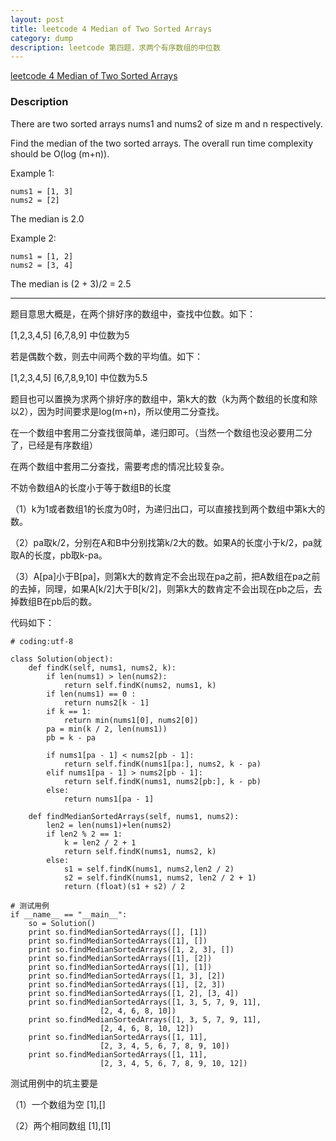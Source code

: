 ```yaml
---
layout: post
title: leetcode 4 Median of Two Sorted Arrays
category: dump
description: leetcode 第四题，求两个有序数组的中位数
---
```




[leetcode 4 Median of Two Sorted Arrays](https://leetcode.com/problems/median-of-two-sorted-arrays)
### Description
There are two sorted arrays nums1 and nums2 of size m and n respectively.

Find the median of the two sorted arrays. The overall run time complexity should be O(log (m+n)).

Example 1:

	nums1 = [1, 3]
	nums2 = [2]

The median is 2.0

Example 2:

	nums1 = [1, 2]
	nums2 = [3, 4]

The median is (2 + 3)/2 = 2.5

-----------------------

题目意思大概是，在两个排好序的数组中，查找中位数。如下：

[1,2,3,4,5]
[6,7,8,9]
中位数为5

若是偶数个数，则去中间两个数的平均值。如下：

[1,2,3,4,5]
[6,7,8,9,10]
中位数为5.5


题目也可以置换为求两个排好序的数组中，第k大的数（k为两个数组的长度和除以2），因为时间要求是log(m+n)，所以使用二分查找。

在一个数组中套用二分查找很简单，递归即可。（当然一个数组也没必要用二分了，已经是有序数组）

在两个数组中套用二分查找，需要考虑的情况比较复杂。

不妨令数组A的长度小于等于数组B的长度

（1）k为1或者数组1的长度为0时，为递归出口，可以直接找到两个数组中第k大的数。

（2）pa取k/2，分别在A和B中分别找第k/2大的数。如果A的长度小于k/2，pa就取A的长度，pb取k-pa。

（3）A[pa]小于B[pa]，则第k大的数肯定不会出现在pa之前，把A数组在pa之前的去掉，同理，如果A[k/2]大于B[k/2]，则第k大的数肯定不会出现在pb之后，去掉数组B在pb后的数。

代码如下：

	# coding:utf-8

	class Solution(object):
		def findK(self, nums1, nums2, k):
			if len(nums1) > len(nums2):
				return self.findK(nums2, nums1, k)
			if len(nums1) == 0 :
				return nums2[k - 1]
			if k == 1:
				return min(nums1[0], nums2[0])
			pa = min(k / 2, len(nums1))
			pb = k - pa

			if nums1[pa - 1] < nums2[pb - 1]:
				return self.findK(nums1[pa:], nums2, k - pa)
			elif nums1[pa - 1] > nums2[pb - 1]:
				return self.findK(nums1, nums2[pb:], k - pb)
			else:
				return nums1[pa - 1]

		def findMedianSortedArrays(self, nums1, nums2):
			len2 = len(nums1)+len(nums2)
			if len2 % 2 == 1:
				k = len2 / 2 + 1
				return self.findK(nums1, nums2, k)
			else:
				s1 = self.findK(nums1, nums2,len2 / 2)
				s2 = self.findK(nums1, nums2, len2 / 2 + 1)
				return (float)(s1 + s2) / 2

	# 测试用例
	if __name__ == "__main__":
		so = Solution()
		print so.findMedianSortedArrays([], [1])
		print so.findMedianSortedArrays([1], [])
		print so.findMedianSortedArrays([1, 2, 3], [])
		print so.findMedianSortedArrays([1], [2])
		print so.findMedianSortedArrays([1], [1])
		print so.findMedianSortedArrays([1, 3], [2])
		print so.findMedianSortedArrays([1], [2, 3])
		print so.findMedianSortedArrays([1, 2], [3, 4])
		print so.findMedianSortedArrays([1, 3, 5, 7, 9, 11], 
						[2, 4, 6, 8, 10])
		print so.findMedianSortedArrays([1, 3, 5, 7, 9, 11], 
						[2, 4, 6, 8, 10, 12])
		print so.findMedianSortedArrays([1, 11], 
						[2, 3, 4, 5, 6, 7, 8, 9, 10])
		print so.findMedianSortedArrays([1, 11], 
						[2, 3, 4, 5, 6, 7, 8, 9, 10, 12])

测试用例中的坑主要是

（1）一个数组为空
[1],[]

（2）两个相同数组
[1],[1]


